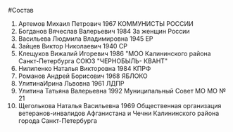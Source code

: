 #Состав
1. Артемов Михаил Петрович 1967 КОММУНИСТЫ РОССИИ
2. Богданов Вячеслав Валерьевич 1984 За женщин России
3. Васильева Людмила Владимировна 1945 ЕР
4. Зайцев Виктор Николаевич 1940 СР
5. Клещуков Вижалий Игоревич 1986 \"МОО Калининского района Санкт-Петербурга СОЮЗ \"ЧЕРНОБЫЛЬ- КВАНТ\"
6. Нилипенко Наталья Викторовна 1984 КПРФ
7. Романов Андрей Борисович 1968 ЯБЛОКО
8. УлитинаИрина Львовна 1961 ЛДПР
9. Улитина Татьяна Валерьевна 1992 Муниципальный Совет МО МО № 21
10. Щеголькова Наталья Васильевна 1969 Общественная организация ветеранов-инвалидов Афганистана и Чечни Калининского района города Санкт-Петербурга
